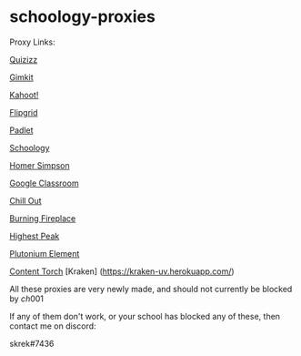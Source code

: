 # schoology-proxies
Proxy Links:

[Quizizz](https://quizizz-com.herokuapp.com)

[Gimkit](https://gimkit-com.herokuapp.com)

[Kahoot!](https://kahoot-it1.herokuapp.com)

[Flipgrid](https://flipgrid-com.herokuapp.com)

[Padlet](https://padlet-com.herokuapp.com)

[Schoology](https://schoology-main.herokuapp.com)

[Homer Simpson](https://homer-simpson11.herokuapp.com)

[Google Classroom](https://classroom-googl3.herokuapp.com)

[Chill Out](https://chill-out-bro.herokuapp.com)

[Burning Fireplace](https://burning-fireplace.herokuapp.com/)

[Highest Peak](https://highest-peak.herokuapp.com/)

[Plutonium Element](https://plutonium-element.herokuapp.com/)

[Content Torch](https://content-torch.herokuapp.com/)
[Kraken] (https://kraken-uv.herokuapp.com/)

All these proxies are very newly made, and should not currently be blocked by $ch001$

If any of them don't work, or your school has blocked any of these, then contact me on discord:

skrek#7436
